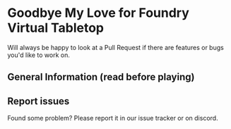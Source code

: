 # Goodbye My Love for Foundry Virtual Tabletop

Will always be happy to look at a Pull Request if there are features or bugs you'd like to work on.

## General Information (read before playing)

## Report issues
Found some problem? Please report it in our issue tracker or on discord.